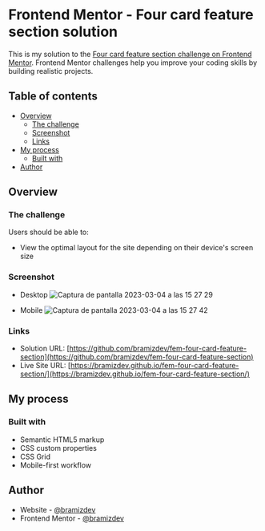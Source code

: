 # Frontend Mentor - Four card feature section solution

This is my solution to the [Four card feature section challenge on Frontend Mentor](https://www.frontendmentor.io/challenges/four-card-feature-section-weK1eFYK). Frontend Mentor challenges help you improve your coding skills by building realistic projects. 

## Table of contents

- [Overview](#overview)
  - [The challenge](#the-challenge)
  - [Screenshot](#screenshot)
  - [Links](#links)
- [My process](#my-process)
  - [Built with](#built-with)
- [Author](#author)

## Overview

### The challenge

Users should be able to:

- View the optimal layout for the site depending on their device's screen size

### Screenshot

- Desktop 
![Captura de pantalla 2023-03-04 a las 15 27 29](https://user-images.githubusercontent.com/112894363/222929578-b5faf206-ace9-4114-9db7-958e084fcf79.png)

- Mobile
![Captura de pantalla 2023-03-04 a las 15 27 42](https://user-images.githubusercontent.com/112894363/222929588-cd11d328-830c-476d-93a8-78a882e7b148.png)

### Links

- Solution URL: [https://github.com/bramizdev/fem-four-card-feature-section](https://github.com/bramizdev/fem-four-card-feature-section)
- Live Site URL: [https://bramizdev.github.io/fem-four-card-feature-section/](https://bramizdev.github.io/fem-four-card-feature-section/)

## My process

### Built with

- Semantic HTML5 markup
- CSS custom properties
- CSS Grid
- Mobile-first workflow

## Author

- Website - [@bramizdev](https://github.com/bramizdev)
- Frontend Mentor - [@bramizdev](https://www.frontendmentor.io/profile/bramizdev)
